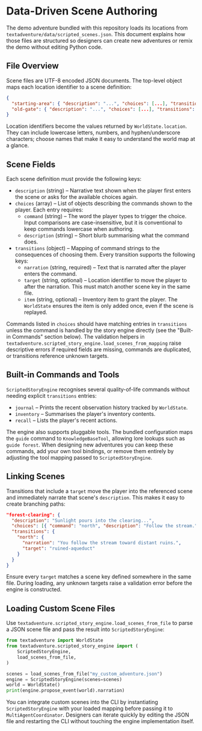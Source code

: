 # Data-Driven Scene Authoring

The demo adventure bundled with this repository loads its locations from
`textadventure/data/scripted_scenes.json`. This document explains how those
files are structured so designers can create new adventures or remix the demo
without editing Python code.

## File Overview

Scene files are UTF-8 encoded JSON documents. The top-level object maps each
location identifier to a scene definition:

```json
{
  "starting-area": { "description": "...", "choices": [...], "transitions": {...} },
  "old-gate": { "description": "...", "choices": [...], "transitions": {...} }
}
```

Location identifiers become the values returned by
`WorldState.location`. They can include lowercase letters, numbers, and
hyphen/underscore characters; choose names that make it easy to understand the
world map at a glance.

## Scene Fields

Each scene definition must provide the following keys:

- `description` (string) – Narrative text shown when the player first enters
  the scene or asks for the available choices again.
- `choices` (array) – List of objects describing the commands shown to the
  player. Each entry requires:
  - `command` (string) – The word the player types to trigger the choice. Input
    comparisons are case-insensitive, but it is conventional to keep commands
    lowercase when authoring.
  - `description` (string) – Short blurb summarising what the command does.
- `transitions` (object) – Mapping of command strings to the consequences of
  choosing them. Every transition supports the following keys:
  - `narration` (string, required) – Text that is narrated after the player
    enters the command.
  - `target` (string, optional) – Location identifier to move the player to
    after the narration. This must match another scene key in the same file.
  - `item` (string, optional) – Inventory item to grant the player. The
    `WorldState` ensures the item is only added once, even if the scene is
    replayed.

Commands listed in `choices` should have matching entries in `transitions`
unless the command is handled by the story engine directly (see the "Built-in
Commands" section below). The validation helpers in
`textadventure.scripted_story_engine.load_scenes_from_mapping` raise descriptive
errors if required fields are missing, commands are duplicated, or transitions
reference unknown targets.

## Built-in Commands and Tools

`ScriptedStoryEngine` recognises several quality-of-life commands without
needing explicit `transitions` entries:

- `journal` – Prints the recent observation history tracked by `WorldState`.
- `inventory` – Summarises the player's inventory contents.
- `recall` – Lists the player's recent actions.

The engine also supports pluggable tools. The bundled configuration maps the
`guide` command to `KnowledgeBaseTool`, allowing lore lookups such as `guide
forest`. When designing new adventures you can keep these commands, add your
own tool bindings, or remove them entirely by adjusting the tool mapping passed
to `ScriptedStoryEngine`.

## Linking Scenes

Transitions that include a `target` move the player into the referenced scene
and immediately narrate that scene's `description`. This makes it easy to
create branching paths:

```json
"forest-clearing": {
  "description": "Sunlight pours into the clearing...",
  "choices": [{ "command": "north", "description": "Follow the stream." }],
  "transitions": {
    "north": {
      "narration": "You follow the stream toward distant ruins.",
      "target": "ruined-aqueduct"
    }
  }
}
```

Ensure every `target` matches a scene key defined somewhere in the same file.
During loading, any unknown targets raise a validation error before the engine
is constructed.

## Loading Custom Scene Files

Use `textadventure.scripted_story_engine.load_scenes_from_file` to parse a
JSON scene file and pass the result into `ScriptedStoryEngine`:

```python
from textadventure import WorldState
from textadventure.scripted_story_engine import (
    ScriptedStoryEngine,
    load_scenes_from_file,
)

scenes = load_scenes_from_file("my_custom_adventure.json")
engine = ScriptedStoryEngine(scenes=scenes)
world = WorldState()
print(engine.propose_event(world).narration)
```

You can integrate custom scenes into the CLI by instantiating
`ScriptedStoryEngine` with your loaded mapping before passing it to
`MultiAgentCoordinator`. Designers can iterate quickly by editing the JSON file
and restarting the CLI without touching the engine implementation itself.
